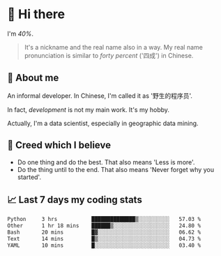 # 👋 Hi there

I'm *40%*.

> It's a nickname and the real name also in a way.
> My real name pronunciation is similar to *forty percent* ('四成') in Chinese.

## :speech_balloon: About me

An informal developer. In Chinese, I'm called it as '野生的程序员'.

In fact, _development_ is not my main work. It's my hobby.

Actually, I'm a data scientist, especially in geographic data mining.

## :see_no_evil: Creed which I believe

- Do one thing and do the best. That also means 'Less is more'.
- Do the thing until to the end. That also means 'Never forget why you started'.

## :chart_with_upwards_trend: Last 7 days my coding stats

<!--START_SECTION:waka-->

```txt
Python     3 hrs           ██████████████▒░░░░░░░░░░   57.03 %
Other      1 hr 18 mins    ██████▒░░░░░░░░░░░░░░░░░░   24.80 %
Bash       20 mins         █▓░░░░░░░░░░░░░░░░░░░░░░░   06.62 %
Text       14 mins         █▒░░░░░░░░░░░░░░░░░░░░░░░   04.73 %
YAML       10 mins         █░░░░░░░░░░░░░░░░░░░░░░░░   03.40 %
```

<!--END_SECTION:waka-->
